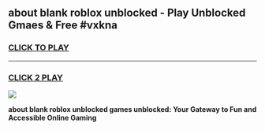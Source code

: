 
## about blank roblox unblocked - Play Unblocked Gmaes & Free #vxkna
<h3>
<a href="https://news.freeplayer.one?title=about_blank_roblox_unblocked&ref=03M">CLICK TO PLAY</a></h3>
<hr>

<h3>
<a href="https://news.freeplayer.one?title=about_blank_roblox_unblocked&ref=03M">CLICK 2 PLAY</a>
  
</h3>

<a href="https://news.freeplayer.one?title=about_blank_roblox_unblocked&ref=03M"><img src="https://clearcache.store/games.png"></a>


**about blank roblox unblocked games unblocked: Your Gateway to Fun and Accessible Online Gaming**
